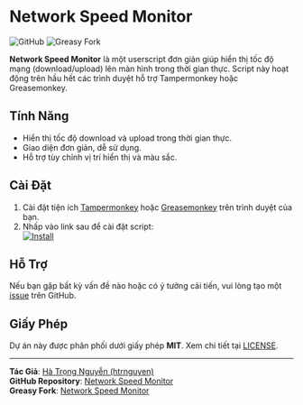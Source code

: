 # Network Speed Monitor

![GitHub](https://img.shields.io/github/license/htrnguyen/Network-Speed-Monitor?style=flat-square)
![Greasy Fork](https://img.shields.io/greasyfork/v/522500?label=Greasy%20Fork&style=flat-square)

**Network Speed Monitor** là một userscript đơn giản giúp hiển thị tốc độ mạng (download/upload) lên màn hình trong thời gian thực. Script này hoạt động trên hầu hết các trình duyệt hỗ trợ Tampermonkey hoặc Greasemonkey.

## Tính Năng
- Hiển thị tốc độ download và upload trong thời gian thực.
- Giao diện đơn giản, dễ sử dụng.
- Hỗ trợ tùy chỉnh vị trí hiển thị và màu sắc.

## Cài Đặt
1. Cài đặt tiện ích [Tampermonkey](https://www.tampermonkey.net/) hoặc [Greasemonkey](https://www.greasespot.net/) trên trình duyệt của bạn.
2. Nhấp vào link sau để cài đặt script:  
   [![Install](https://img.shields.io/badge/Install-Script-brightgreen?style=for-the-badge)](https://greasyfork.org/vi/scripts/522500-network-speed-monitor)

## Hỗ Trợ
Nếu bạn gặp bất kỳ vấn đề nào hoặc có ý tưởng cải tiến, vui lòng tạo một [issue](https://github.com/htrnguyen/Network-Speed-Monitor/issues) trên GitHub.

## Giấy Phép
Dự án này được phân phối dưới giấy phép **MIT**. Xem chi tiết tại [LICENSE](https://github.com/htrnguyen/Network-Speed-Monitor/blob/main/LICENSE).

---

**Tác Giả**: [Hà Trọng Nguyễn (htrnguyen)](https://github.com/htrnguyen)  
**GitHub Repository**: [Network Speed Monitor](https://github.com/htrnguyen/Network-Speed-Monitor)  
**Greasy Fork**: [Network Speed Monitor](https://greasyfork.org/vi/scripts/522500-network-speed-monitor)
